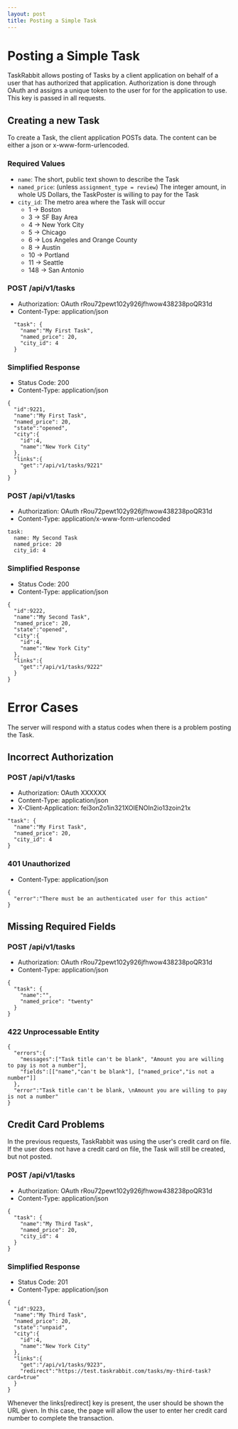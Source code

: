 ```yaml
---
layout: post
title: Posting a Simple Task
---
```

# Posting a Simple Task

TaskRabbit allows posting of Tasks by a client application on behalf of a user that has authorized that application. Authorization is done through OAuth and assigns a unique token to the user for for the application to use. This key is passed in all requests.

## Creating a new Task

To create a Task, the client application POSTs data. The content can be either a json or x-www-form-urlencoded.

### Required Values

* `name`: The short, public text shown to describe the Task
* `named_price`: (unless `assignment_type = review`) The integer amount, in whole US Dollars, the TaskPoster is willing to pay for the Task
* `city_id`: The metro area where the Task will occur
  * 1 -> Boston
  * 3 -> SF Bay Area
  * 4 -> New York City
  * 5 -> Chicago
  * 6 -> Los Angeles and Orange County
  * 8 -> Austin
  * 10 -> Portland
  * 11 -> Seattle
  * 148 -> San Antonio
  
  
### POST /api/v1/tasks

* Authorization: OAuth rRou72pewt102y926jfhwow438238poQR31d
* Content-Type: application/json

```
  "task": {
    "name":"My First Task", 
    "named_price": 20, 
    "city_id": 4
  }
```

### Simplified Response

* Status Code: 200
* Content-Type: application/json

```
{
  "id":9221,
  "name":"My First Task",
  "named_price": 20,
  "state":"opened",
  "city":{
    "id":4,
    "name":"New York City"
  },
  "links":{
    "get":"/api/v1/tasks/9221"
  }
}
```

### POST /api/v1/tasks

* Authorization: OAuth rRou72pewt102y926jfhwow438238poQR31d
* Content-Type: application/x-www-form-urlencoded

```
task:
  name: My Second Task
  named_price: 20
  city_id: 4
```

### Simplified Response

* Status Code: 200
* Content-Type: application/json

```
{
  "id":9222,
  "name":"My Second Task",
  "named_price": 20,
  "state":"opened",
  "city":{
    "id":4,
    "name":"New York City"
  },
  "links":{
    "get":"/api/v1/tasks/9222"
  }
}
```


# Error Cases

The server will respond with a status codes when there is a problem posting the Task.

## Incorrect Authorization

### POST /api/v1/tasks

* Authorization: OAuth XXXXXX
* Content-Type: application/json
* X-Client-Application: fei3on2o1in321XOIENOIn2io13zoin21x

```
"task": {
  "name":"My First Task", 
  "named_price": 20, 
  "city_id": 4
}
```

### 401 Unauthorized

* Content-Type: application/json

```
{
  "error":"There must be an authenticated user for this action"
}
```

## Missing Required Fields

### POST /api/v1/tasks

* Authorization: OAuth rRou72pewt102y926jfhwow438238poQR31d
* Content-Type: application/json

```
{
  "task": {
    "name":"", 
    "named_price": "twenty"
  }
}
```

### 422 Unprocessable Entity

```
{
  "errors":{
    "messages":["Task title can't be blank", "Amount you are willing to pay is not a number"],
    "fields":[["name","can't be blank"], ["named_price","is not a number"]]
  },
  "error":"Task title can't be blank, \nAmount you are willing to pay is not a number"
}
```

## Credit Card Problems

In the previous requests, TaskRabbit was using the user's credit card on file. If the user does not have a credit card on file, the Task will still be created, but not posted.

### POST /api/v1/tasks

* Authorization: OAuth rRou72pewt102y926jfhwow438238poQR31d
* Content-Type: application/json

```
{
  "task": {
    "name":"My Third Task", 
    "named_price": 20, 
    "city_id": 4
  }
}
```

### Simplified Response

* Status Code: 201
* Content-Type: application/json

```
{
  "id":9223,
  "name":"My Third Task",
  "named_price": 20,
  "state":"unpaid",
  "city":{
    "id":4,
    "name":"New York City"
  },
  "links":{
    "get":"/api/v1/tasks/9223",
    "redirect":"https://test.taskrabbit.com/tasks/my-third-task?card=true"
  }
}
```

Whenever the links[redirect] key is present, the user should be shown the URL given. In this case, the page will allow the user to enter her credit card number to complete the transaction.

